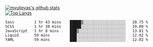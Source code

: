 [![mvuljevas's github stats](https://github-readme-stats.vercel.app/api?username=mvuljevas&show_icons=true&theme=dracula)](https://www.mvuljevas.com)
<br>
[![Top Langs](https://github-readme-stats.vercel.app/api/top-langs/?username=mvuljevas&theme=dracula)](https://www.mvuljevas.com)

<!--START_SECTION:waka-->
```text
Sass         1 hr 43 mins    █████▒░░░░░░░░░░░░░░░░░░░   20.75 % 
SCSS         1 hr 38 mins    █████░░░░░░░░░░░░░░░░░░░░   19.80 % 
JavaScript   1 hr 8 mins     ███▒░░░░░░░░░░░░░░░░░░░░░   13.81 % 
Liquid       59 mins         ███░░░░░░░░░░░░░░░░░░░░░░   12.02 % 
YAML         59 mins         ███░░░░░░░░░░░░░░░░░░░░░░   12.02 % 
```
<!--END_SECTION:waka-->
